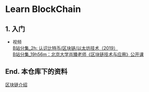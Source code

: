 # Learn BlockChain


## 1. 入门

- 视频  
[B站分集_2h: 认识比特币/区块链/以太坊技术（2019）](https://www.bilibili.com/video/BV1gt411T7Tq)  
[B站分集_19h56m：北京大学肖臻老师《区块链技术与应用》公开课](https://www.bilibili.com/video/BV1Vt411X7JF)


## End. 本仓库下的资料

[区块链介绍](https://github.com/chaseSpace/learn_blockchain/blob/main/bc_intro.md)